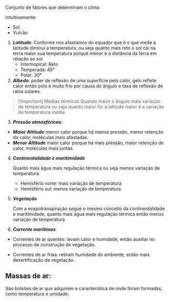 Conjunto de fatores que determinam o clima

Intuitivamente:
- Sol
- Vulcão

1) ***Latitude***: Conforme nos afastamos do equador que é o que mede a latitude diminui a temperatura, ou seja quanto mais reto o sol cai na terra maior sua temperatura porquê menor é a distância da terra em relação ao sol
	- Intertropical: Reto
	- Temperada: 45°
	- Polar: 30°
2) ***Albedo***: poder de reflexão de uma superfície pelo calor, gelo reflete calor então polo é muito frio por causa do ângulo e taxa de reflexão de raios solares.


> [!Important] Médias térmicas
>Quando maior o ângulo mais variação de temperatura 
> ou seja quanto maior for a latitude maior é a variação de temperatura média


3) ***Pressão atmosféricas***:

- ***Maior Altitude*** menor calor porque há menos pressão, menor retenção do calor, moléculas mais afastadas.
- ***Menor Altitude*** maior calor porque há mais pressão, maior retenção de calor, moléculas mais juntas.

4) ***Continentalidade e maritimidade*** 

	Quanto mais água mais regulação térmica ou seja menos variação de temperatura
	
	- Hemisfério norte: mais variação de temperatura
	- Hemisfério sul: menos variação de temperatura

5) ***Vegetação***

	Com a evapotranspiração segue o mesmo conceito da continentalidade e maritimidade, quanto mais água mais regulação térmica então menos variação de temperatura

6) ***Corrente marítimas***
 - Correntes de ar quentes:
	levam calor e humidade, então auxiliar no processo de construção de vegetação.
	
 - Correntes de ar frias:
	 retiram humidade do ambiente, então mais desertificação da vegetação.


## Massas de ar:

São bolsões de ar que adquirem a característica de onde foram formadas, como temperatura e umidade.